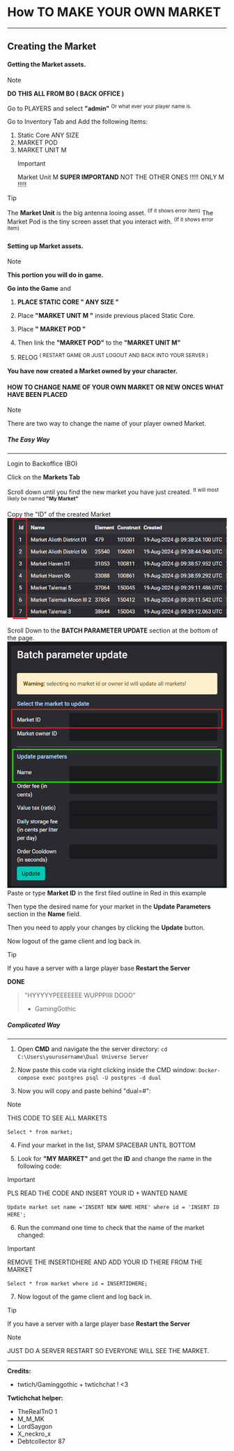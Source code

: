 # How TO MAKE YOUR OWN MARKET
----------------------------------------------------------------
## Creating the Market

#### Getting the Market assets.

> [!NOTE]
>**DO THIS ALL FROM BO  ( BACK OFFICE )**

Go to PLAYERS and select **"admin"**   <sup>Or what ever your player name is.</sup>

Go to Inventory Tab and Add the following Items:
1. Static Core ANY SIZE 
2. MARKET POD
3. MARKET UNIT M
   >[!IMPORTANT]
   >Market Unit M **SUPER IMPORTAND** NOT THE OTHER ONES !!!!! ONLY M !!!!!

> [!TIP]
>The **Market Unit** is the big antenna looing asset. <sup>(If it shows error item)</sup>
>The Market Pod is the tiny screen asset that you interact with.  <sup>(If it shows error item)</sup>

#### Setting up Market assets.

>[!NOTE]
>**This portion you will do in game.**

**Go into the Game** and 
1. **PLACE STATIC CORE " ANY SIZE "**

2. Place **"MARKET UNIT M "** inside previous placed Static Core.

3. Place  **" MARKET POD "**

4. Then link the **"MARKET POD"** to the **"MARKET UNIT M"**

5. RELOG <sup>( RESTART GAME OR JUST LOGOUT AND BACK INTO YOUR SERVER )</sup>

**You have now created a Market owned by your character.** 

#### HOW TO  CHANGE NAME OF  YOUR OWN MARKET OR NEW ONCES WHAT HAVE BEEN PLACED

>[!NOTE]
>There are two way to change the name of your player owned Market.

##### **The Easy Way**      

----------------------------------------------------------------

Login to Backoffice (BO)

Click on the **Markets Tab**

Scroll down until you find the new market you have just created. <sup>It will most likely be named **"My Market"** </sup>

Copy the "ID" of the created Market
<img src="https://github.com/majestic44/myDU-Notes/blob/main/images/marketID.png?raw=true"/>

Scroll Down to the **BATCH PARAMETER UPDATE** section at the bottom of the page.
<img src="https://github.com/majestic44/myDU-Notes/blob/main/images/batchparameter.png?raw=true"/>
Paste or type **Market ID** in the first filed outline in Red in this example

Then type the desired name for your market in the **Update Parameters** section in the **Name** field.

Then you need to apply your changes by clicking the **Update** button.

Now logout of the game client and log back in.
>[!TIP]
>If you have a server with a large player base **Restart the Server**

**DONE** 

> "HYYYYYPEEEEEEE WUPPPIIII DOOO"
> - GamingGothic

##### **Complicated Way**
----------------------------------------------------------------

1.  Open **CMD** and navigate the the server directory:
	`cd C:\Users\yourusername\Dual Universe Server`

3. Now paste this code via right clicking inside the CMD window: 
	`Docker-compose exec postgres psql -U postgres -d dual`

3. Now you will copy and paste behind "dual=#": 
>[!NOTE]
>THIS CODE  TO SEE ALL MARKETS

```Select * from market;``` 

4. Find your market in the list, SPAM SPACEBAR UNTIL BOTTOM

5. Look for **"MY MARKET"** and  get the **ID** and change the name in the following code:
> [!IMPORTANT]
> PLS READ THE CODE AND INSERT YOUR ID + WANTED NAME

`Update market set name ='INSERT NEW NAME HERE' where id = 'INSERT ID HERE';`

6. Run the command one time to check that the name of the market changed:
> [!IMPORTANT]
> REMOVE THE INSERTIDHERE AND ADD YOUR ID THERE FROM THE MARKET

`Select * from market where id = INSERTIDHERE;` 

7. Now logout of the game client and log back in.
>[!TIP]
>If you have a server with a large player base **Restart the Server**

>[!NOTE]
> JUST DO A SERVER RESTART SO EVERYONE WILL SEE THE MARKET.

----------------------------------------------------------------

**Credits:**
- twtich/Gaminggothic + twtichchat ! <3

**Twtichchat helper:**
- TheRealTnO 1
- M_M_MK     
- LordSaygon
- X_neckro_x
- Debtcollector 87
